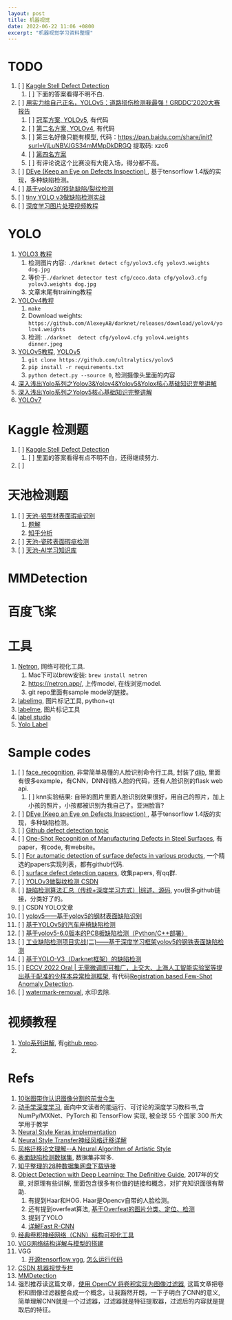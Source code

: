 ```yaml
---
layout: post
title: 机器视觉
date: 2022-06-22 11:06 +0800
excerpt: "机器视觉学习资料整理"
---
```


# TODO
1. [ ] [Kaggle Stell Defect Detection](https://www.kaggle.com/c/severstal-steel-defect-detection)
   1. [ ] 下面的答案看得不明不白.
2. [ ] [用实力给自己正名，YOLOv5：道路损伤检测我最强！GRDDC'2020大赛报告](https://zhuanlan.zhihu.com/p/309224023)
   1. [ ] [冠军方案, YOLOv5](https://link.zhihu.com/?target=https%3A//github.com/USC-InfoLab/rddc2020), 有代码
   2. [ ] [第二名方案, YOLOv4](https://github.com/kevaldoshi17/IEEE-Big-Data-2020), 有代码
   3. [ ] 第三名好像只能有模型, 代码：https://pan.baidu.com/share/init?surl=VjLuNBVJGS34mMMpDkDRGQ 提取码: xzc6
   4. [ ] [第四名方案](https://github.com/titanmu/RoadCrackDetection)
   5. [ ] 有评论说这个比赛没有大佬入场，得分都不高。
3. [ ] [DEye (Keep an Eye on Defects Inspection) ](https://github.com/sundyCoder/DEye), 基于tensorflow 1.4版的实现，多种缺陷检测。 
4. [ ] [基于yolov3的铁轨缺陷/裂纹检测](https://blog.csdn.net/qq_29462849/article/details/84772263)
5. [ ] [tiny YOLO v3做缺陷检测实战](https://blog.csdn.net/qq_27871973/article/details/85009026)
6. [ ] [深度学习图片处理视频教程](https://github.com/WZMIAOMIAO/deep-learning-for-image-processing)


# YOLO
1. [YOLO3 教程](https://pjreddie.com/darknet/yolo/)
   1. 检测图片内容: `./darknet detect cfg/yolov3.cfg yolov3.weights dog.jpg`
   2. 等价于`./darknet detector test cfg/coco.data cfg/yolov3.cfg yolov3.weights dog.jpg`
   3. 文章末尾有training教程
1. [YOLOv4教程](https://alexeyab84.medium.com/yolov4-the-most-accurate-real-time-neural-network-on-ms-coco-dataset-73adfd3602fe)
   1. `make`
   2. Download weights: `https://github.com/AlexeyAB/darknet/releases/download/yolov4/yolov4.weights`
   3. 检测: `./darknet  detect cfg/yolov4.cfg yolov4.weights dinner.jpeg` 
2. [YOLOv5教程](https://zhuanlan.zhihu.com/p/172121380), [YOLOv5](https://github.com/ultralytics/yolov5)
   1. `git clone https://github.com/ultralytics/yolov5`
   2. `pip install -r requirements.txt`
   3. `python detect.py --source 0`, 检测摄像头里面的内容
3. [深入浅出Yolo系列之Yolov3&Yolov4&Yolov5&Yolox核心基础知识完整讲解](https://zhuanlan.zhihu.com/p/143747206)
4. [深入浅出Yolo系列之Yolov5核心基础知识完整讲解](https://zhuanlan.zhihu.com/p/172121380)
5. [YOLOv7](https://github.com/WongKinYiu/yolov7)

# Kaggle 检测题
1. [ ] [Kaggle Stell Defect Detection](https://www.kaggle.com/c/severstal-steel-defect-detection)
   1. [ ] 里面的答案看得有点不明不白，还得继续努力.
2. [ ] 


# 天池检测题
1. [ ] [天池-铝型材表面瑕疵识别](https://tianchi.aliyun.com/competition/entrance/231682/information?from=oldUrl)
   1. [题解](https://tianchi.aliyun.com/competition/entrance/231682/forum)
   2. [知乎分析](https://zhuanlan.zhihu.com/p/343053914)
2. [ ] [天池-瓷砖表面瑕疵检测](https://tianchi.aliyun.com/competition/entrance/531846/information)
3. [ ] [天池-AI学习知识库](https://tianchi.aliyun.com/course?spm=5176.21852664.J_3941670930.8.80697d64vClduA)


# MMDetection

# 百度飞桨


# 工具
1. [Netron](https://github.com/lutzroeder/netron), 网络可视化工具. 
   1. Mac下可以brew安装: `brew install netron`
   2. https://netron.app/, 上传model, 在线浏览model.
   3. git repo里面有sample model的链接。
2. [labelimg](https://github.com/heartexlabs/labelImg), 图片标记工具, python+qt
3. [labelme](https://github.com/labelmeai/labelme), 图片标记工具
4. [label studio](https://github.com/heartexlabs/label-studio)
5. [Yolo Label](https://github.com/developer0hye/Yolo_Label)

# Sample codes
1. [ ] [face_recognition](https://github.com/ageitgey/face_recognition), 非常简单易懂的人脸识别命令行工具, 封装了[dlib](http://dlib.net/), 里面有很多example，有CNN，DNN训练人脸的代码，还有人脸识别的flask web api. 
   1. [ ] knn实验结果: 自带的图片里面人脸识别效果很好，用自己的照片，加上小孩的照片，小孩都被识别为我自己了。亚洲脸盲?
2. [ ] [DEye (Keep an Eye on Defects Inspection) ](https://github.com/sundyCoder/DEye), 基于tensorflow 1.4版的实现，多种缺陷检测。
3. [ ] [Github defect detection topic](https://github.com/topics/defect-detection)
4. [ ] [One-Shot Recognition of Manufacturing Defects in Steel Surfaces](https://github.com/adipandas/one-shot-steel-surfaces), 有paper，有code, 有website。
5. [ ] [For automatic detection of surface defects in various products](https://paperswithcode.com/task/defect-detection), 一个精选的papers实现列表，都有github代码.
6. [ ]  [surface defect detection papers](https://github.com/Eatzhy/surface-defect-detection), 收集papers, 有qq群.
7. [ ]  [YOLOv3做裂纹检测 CSDN](https://blog.csdn.net/qq_29462849/article/details/84772263)
8. [ ]  [缺陷检测算法汇总（传统+深度学习方式）|综述、源码](https://cloud.tencent.com/developer/article/1818274),  you很多github链接，分类好了的。
9.  [ ]  CSDN YOLO文章
   1. [ ]  [yolov5——基于yolov5的钢材表面缺陷识别](https://blog.csdn.net/weixin_56184890/article/details/116563828?utm_medium=distribute.pc_relevant.none-task-blog-2~default~baidujs_baidulandingword~default-1-116563828-blog-84772263.pc_relevant_multi_platform_whitelistv2&spm=1001.2101.3001.4242.2&utm_relevant_index=4)
   2. [ ]  [基于YOLOv5的汽车座椅缺陷检测](https://blog.csdn.net/Alveus/article/details/125211061?utm_medium=distribute.pc_relevant.none-task-blog-2~default~baidujs_baidulandingword~default-4-125211061-blog-84772263.pc_relevant_multi_platform_whitelistv2&spm=1001.2101.3001.4242.3&utm_relevant_index=7)
   3. [ ]  [基于yolov5-6.0版本的PCB板缺陷检测（Python/C++部署）](https://blog.csdn.net/qq_41821678/article/details/124827240?spm=1001.2101.3001.6661.1&utm_medium=distribute.pc_relevant_t0.none-task-blog-2%7Edefault%7ECTRLIST%7Edefault-1-124827240-blog-125211061.pc_relevant_multi_platform_whitelistv1&depth_1-utm_source=distribute.pc_relevant_t0.none-task-blog-2%7Edefault%7ECTRLIST%7Edefault-1-124827240-blog-125211061.pc_relevant_multi_platform_whitelistv1&utm_relevant_index=1)
   4.  [ ]  [工业缺陷检测项目实战(二)——基于深度学习框架yolov5的钢铁表面缺陷检测](https://blog.csdn.net/weixin_39735688/article/details/121390085?spm=1001.2101.3001.6650.6&utm_medium=distribute.pc_relevant.none-task-blog-2%7Edefault%7EBlogCommendFromBaidu%7Edefault-6-121390085-blog-84772263.pc_relevant_multi_platform_whitelistv2&depth_1-utm_source=distribute.pc_relevant.none-task-blog-2%7Edefault%7EBlogCommendFromBaidu%7Edefault-6-121390085-blog-84772263.pc_relevant_multi_platform_whitelistv2&utm_relevant_index=10)
   5.  [ ]  [基于YOLO-V3（Darknet框架）的缺陷检测](https://blog.csdn.net/yangjayhui/article/details/89485387?spm=1001.2101.3001.6650.7&utm_medium=distribute.pc_relevant.none-task-blog-2%7Edefault%7EBlogCommendFromBaidu%7Edefault-7-89485387-blog-84772263.pc_relevant_multi_platform_whitelistv2&depth_1-utm_source=distribute.pc_relevant.none-task-blog-2%7Edefault%7EBlogCommendFromBaidu%7Edefault-7-89485387-blog-84772263.pc_relevant_multi_platform_whitelistv2&utm_relevant_index=11)
   6.  [ ]  [ECCV 2022 Oral | 无需微调即可推广，上交大、上海人工智能实验室等提出基于配准的少样本异常检测框架](https://mp.weixin.qq.com/s/Q2kCTPJt-GGqkG5EBY-U0w), 有代码[Registration based Few-Shot Anomaly Detection](https://github.com/MediaBrain-SJTU/RegAD).
10. [ ]  [watermark-removal](https://github.com/zuruoke/watermark-removal), 水印去除.

# 视频教程

1. [Yolo系列讲解](https://www.bilibili.com/video/BV1yi4y1g7ro/?spm_id_from=333.788.recommend_more_video.0&vd_source=472fb6e92fd30d1ed74891f42c6b5a38), 有[github repo](https://github.com/WZMIAOMIAO/deep-learning-for-image-processing).
1. 


# Refs

1. [10张图带你认识图像分割的前世今生](https://github.com/Charmve/computer-vision-in-action/blob/main/res/10%E5%BC%A0%E5%9B%BE%E5%B8%A6%E4%BD%A0%E8%AE%A4%E8%AF%86%E5%9B%BE%E5%83%8F%E5%88%86%E5%89%B2%E7%9A%84%E5%89%8D%E4%B8%96%E4%BB%8A%E7%94%9F.pdf)
2. [动手学深度学习](https://zh.d2l.ai/), 面向中文读者的能运行、可讨论的深度学习教科书,含 NumPy/MXNet、PyTorch 和 TensorFlow 实现, 被全球 55 个国家 300 所大学用于教学
3. [Neural Style Keras implementation](https://github.com/titu1994/Neural-Style-Transfer)
4. [Neural Style Transfer神经风格迁移详解](https://blog.csdn.net/Cowry5/article/details/81037767)
5. [风格迁移论文理解--A Neural Algorithm of Artistic Style](https://www.cnblogs.com/yifanrensheng/p/12547660.html)
6. [表面缺陷检测数据集](https://github.com/Charmve/Surface-Defect-Detection#1small-sample-problem), 数据集非常多.
7. [知乎整理的28种数据集网盘下载链接](https://zhuanlan.zhihu.com/p/195699093)
8. [Object Detection with Deep Learning: The Definitive Guide](https://tryolabs.com/blog/2017/08/30/object-detection-an-overview-in-the-age-of-deep-learning), 2017年的文章, 对原理有些讲解, 里面包含很多有价值的链接和概念，对扩充知识面很有帮助. 
   1. 有提到Haar和HOG. Haar是Opencv自带的人脸检测。
   2. 还有提到overfeat算法, [基于Overfeat的图片分类、定位、检测](https://blog.csdn.net/hjimce/article/details/50187881)
   3. 提到了YOLO
   4. [详解Fast R-CNN](https://tryolabs.com/blog/2018/01/18/faster-r-cnn-down-the-rabbit-hole-of-modern-object-detection)
9. [经典卷积神经网络（CNN）结构可视化工具](https://mp.weixin.qq.com/s/gktWxh1p2rR2Jz-A7rs_UQ)
10. [VGG网络结构详解与模型的搭建](https://blog.csdn.net/qq_37541097/article/details/104410535)
11. VGG
    1.  [开源tensorflow vgg](https://github.com/machrisaa/tensorflow-vgg), [怎么运行代码](https://www.cs.toronto.edu/~frossard/post/vgg16/)
12. [CSDN 机器视觉专栏](https://blog.csdn.net/yishuihanq/category_11292436.html)
13. [MMDetection](https://github.com/open-mmlab/mmdetection)
14. 强烈推荐读这篇文章，[使用 OpenCV 将卷积实现为图像过滤器](https://mp.weixin.qq.com/s/MRPIAWqr8LtXbnGrxpDCrA), 这篇文章把卷积和图像过滤器整合成一个概念，让我豁然开朗，一下子明白了CNN的意义, 简单理解CNN就是一个过滤器，过滤器就是特征提取器，过滤后的内容就是提取后的特征。
